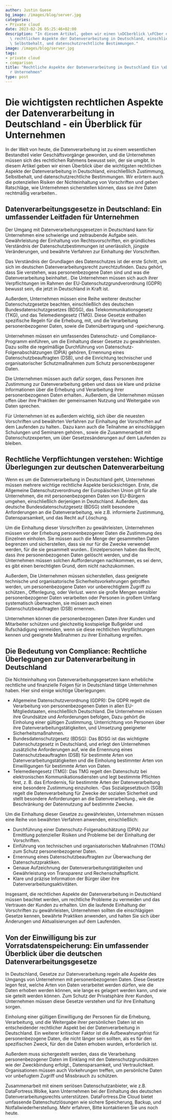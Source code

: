 ```yaml
---
author: Justin Guese
bg_image: /images/blog/server.jpg
categories:
- Private cloud
date: 2023-02-26 05:25:46+02:00
description: "In diesem Artikel, geben wir einen \xDCberblick \xFCber die wichtigsten\
  \ rechtlichen Aspekte der Datenverarbeitung in Deutschland, einschlie\xDFlich Zustimmung,\
  \ Selbstbehalt, und datenschutzrechtliche Bestimmungen."
image: /images/blog/server.jpg
tags:
- private cloud
- comparison
title: "Rechtliche Aspekte der Datenverarbeitung in Deutschland Ein \xDCberblick f\xFC\
  r Unternehmen"
type: post
---
```



# Die wichtigsten rechtlichen Aspekte der Datenverarbeitung in Deutschland - ein Überblick für Unternehmen

In der Welt von heute, die Datenverarbeitung ist zu einem wesentlichen Bestandteil vieler Geschäftsvorgänge geworden, und die Unternehmen müssen sich des rechtlichen Rahmens bewusst sein, der sie umgibt. In diesem Artikel geben wir einen Überblick über die wichtigsten rechtlichen Aspekte der Datenverarbeitung in Deutschland, einschließlich Zustimmung, Selbstbehalt, und datenschutzrechtliche Bestimmungen. Wir erörtern auch die potenziellen Risiken der Nichteinhaltung von Vorschriften und geben Ratschläge, wie Unternehmen sicherstellen können, dass sie ihre Daten rechtmäßig verarbeiten..

## Datenverarbeitungsgesetze in Deutschland: Ein umfassender Leitfaden für Unternehmen

Der Umgang mit Datenverarbeitungsgesetzen in Deutschland kann für Unternehmen eine schwierige und zeitraubende Aufgabe sein. Gewährleistung der Einhaltung von Rechtsvorschriften, ein gründliches Verständnis der Datenschutzbestimmungen ist unerlässlich, jüngste Veränderungen, und bewährte Verfahren zur Einhaltung der Vorschriften.

Das Verständnis der Grundlagen des Datenschutzes ist der erste Schritt, um sich im deutschen Datenverarbeitungsrecht zurechtzufinden. Dazu gehört, dass Sie verstehen, was personenbezogene Daten sind und was die Datenverarbeitung beinhaltet.. Die Unternehmen müssen sich auch ihrer Verpflichtungen im Rahmen der EU-Datenschutzgrundverordnung (GDPR) bewusst sein, die jetzt in Deutschland in Kraft ist.

Außerdem, Unternehmen müssen eine Reihe weiterer deutscher Datenschutzgesetze beachten, einschließlich des deutschen Bundesdatenschutzgesetzes (BDSG), das Telekommunikationsgesetz (TKG), und das Telemediengesetz (TMG). Diese Gesetze enthalten spezifische Regeln für die Erhebung, mit, und die Verarbeitung personenbezogener Daten, sowie die Datenübertragung und -speicherung.

Unternehmen müssen ein umfassendes Datenschutz- und Compliance-Programm einführen, um die Einhaltung dieser Gesetze zu gewährleisten. Dazu sollte die regelmäßige Durchführung von Datenschutz-Folgenabschätzungen (DPIA) gehören, Ernennung eines Datenschutzbeauftragten (DSB), und die Einrichtung technischer und organisatorischer Schutzmaßnahmen zum Schutz personenbezogener Daten.

Die Unternehmen müssen auch dafür sorgen, dass Personen ihre Zustimmung zur Datenverarbeitung geben und dass sie klare und präzise Informationen über die Erhebung und Verarbeitung ihrer personenbezogenen Daten erhalten.. Außerdem, die Unternehmen müssen offen über ihre Praktiken der gemeinsamen Nutzung und Weitergabe von Daten sprechen.

Für Unternehmen ist es außerdem wichtig, sich über die neuesten Vorschriften und bewährten Verfahren zur Einhaltung der Vorschriften auf dem Laufenden zu halten.. Dazu kann auch die Teilnahme an einschlägigen Schulungen und Seminaren gehören., sowie die Zusammenarbeit mit Datenschutzexperten, um über Gesetzesänderungen auf dem Laufenden zu bleiben.

## Rechtliche Verpflichtungen verstehen: Wichtige Überlegungen zur deutschen Datenverarbeitung

Wenn es um die Datenverarbeitung in Deutschland geht, Unternehmen müssen mehrere wichtige rechtliche Aspekte berücksichtigen. Erste, die Allgemeine Datenschutzverordnung der Europäischen Union gilt für alle Unternehmen, die mit personenbezogenen Daten von EU-Bürgern umgehen, einschließlich derjenigen in Deutschland. Außerdem, das deutsche Bundesdatenschutzgesetz (BDSG) stellt besondere Anforderungen an die Datenverarbeitung, wie z.B. informierte Zustimmung, Datensparsamkeit, und das Recht auf Löschung.

Um die Einhaltung dieser Vorschriften zu gewährleisten, Unternehmen müssen vor der Erhebung personenbezogener Daten die Zustimmung des Einzelnen einholen. Sie müssen auch die Menge der gesammelten Daten begrenzen und sicherstellen, dass sie nur für die Zwecke verwendet werden, für die sie gesammelt wurden.. Einzelpersonen haben das Recht, dass ihre personenbezogenen Daten gelöscht werden, und die Unternehmen müssen solchen Aufforderungen nachkommen, es sei denn, es gibt einen berechtigten Grund, dem nicht nachzukommen.

Außerdem, Die Unternehmen müssen sicherstellen, dass geeignete technische und organisatorische Sicherheitsvorkehrungen getroffen werden, um personenbezogene Daten vor unberechtigtem Zugriff zu schützen., Offenlegung, oder Verlust. wenn sie große Mengen sensibler personenbezogener Daten verarbeiten oder Personen in großem Umfang systematisch überwachen, sie müssen auch einen Datenschutzbeauftragten (DSB) ernennen.

Unternehmen können die personenbezogenen Daten ihrer Kunden und Mitarbeiter schützen und gleichzeitig kostspielige Bußgelder und Rufschädigung vermeiden, wenn sie diese rechtlichen Verpflichtungen kennen und geeignete Maßnahmen zu ihrer Einhaltung ergreifen.

## Die Bedeutung von Compliance: Rechtliche Überlegungen zur Datenverarbeitung in Deutschland

Die Nichteinhaltung von Datenverarbeitungsgesetzen kann erhebliche rechtliche und finanzielle Folgen für in Deutschland tätige Unternehmen haben.
Hier sind einige wichtige Überlegungen:

- Allgemeine Datenschutzverordnung (GDPR): Die GDPR regelt die Verarbeitung von personenbezogenen Daten in allen EU-Mitgliedstaaten, einschließlich Deutschland. Die Unternehmen müssen ihre Grundsätze und Anforderungen befolgen, Dazu gehört die Einholung einer gültigen Zustimmung, Unterrichtung von Personen über ihre Datenverarbeitungstätigkeiten, und Umsetzung geeigneter Sicherheitsmaßnahmen.
- Bundesdatenschutzgesetz (BDSG): Das BDSG ist das wichtigste Datenschutzgesetz in Deutschland, und erlegt den Unternehmen zusätzliche Anforderungen auf, wie die Ernennung eines Datenschutzbeauftragten (DSB) für bestimmte Arten von Datenverarbeitungstätigkeiten und die Einholung bestimmter Arten von Einwilligungen für bestimmte Arten von Daten.
- Telemediengesetz (TMG): Das TMG regelt den Datenschutz bei elektronischen Kommunikationsdiensten und legt bestimmte Pflichten fest, z. B. das Erfordernis, für bestimmte Arten der Datenverarbeitung eine besondere Zustimmung einzuholen.
-Das Sozialgesetzbuch (SGB) regelt die Datenverarbeitung für Zwecke der sozialen Sicherheit und stellt besondere Anforderungen an die Datenverarbeitung., wie die Beschränkung der Datennutzung auf bestimmte Zwecke.

Um die Einhaltung dieser Gesetze zu gewährleisten, Unternehmen müssen eine Reihe von bewährten Verfahren anwenden, einschließlich:

- Durchführung einer Datenschutz-Folgenabschätzung (DPIA) zur Ermittlung potenzieller Risiken und Probleme bei der Einhaltung der Vorschriften.
- Einführung von technischen und organisatorischen Maßnahmen (TOMs) zum Schutz personenbezogener Daten.
- Ernennung eines Datenschutzbeauftragten zur Überwachung der Datenschutzpraktiken.
- Genaue Aufzeichnung der Datenverarbeitungstätigkeiten und Gewährleistung von Transparenz und Rechenschaftspflicht.
- Klare und präzise Information der Bürger über ihre Datenverarbeitungsaktivitäten.

Insgesamt, die rechtlichen Aspekte der Datenverarbeitung in Deutschland müssen beachtet werden, um rechtliche Probleme zu vermeiden und das Vertrauen der Kunden zu erhalten. Um die laufende Einhaltung der Vorschriften zu gewährleisten, Unternehmen sollten die einschlägigen Gesetze kennen, bewährte Praktiken anwenden, und halten Sie sich über Änderungen und Aktualisierungen auf dem Laufenden.

## Von der Einwilligung bis zur Vorratsdatenspeicherung: Ein umfassender Überblick über die deutschen Datenverarbeitungsgesetze

In Deutschland, Gesetze zur Datenverarbeitung regeln alle Aspekte des Umgangs von Unternehmen mit personenbezogenen Daten. Diese Gesetze legen fest, welche Arten von Daten verarbeitet werden dürfen, wie die Daten erhoben werden können, wie lange es gelagert werden kann, und wie sie geteilt werden können. Zum Schutz der Privatsphäre ihrer Kunden, Unternehmen müssen diese Gesetze verstehen und für ihre Einhaltung sorgen.

Einholung einer gültigen Einwilligung der Personen für die Erhebung, Verarbeitung, und die Weitergabe ihrer persönlichen Daten ist ein entscheidender rechtlicher Aspekt bei der Datenverarbeitung in Deutschland. Ein weiterer kritischer Faktor ist die Aufbewahrungsfrist für personenbezogene Daten, die nicht länger sein sollten, als es für den spezifischen Zweck, für den die Daten erhoben wurden, erforderlich ist.

Außerdem muss sichergestellt werden, dass die Verarbeitung personenbezogener Daten im Einklang mit den Datenschutzgrundsätzen wie der Zweckbindung erfolgt., Datensparsamkeit, und Vertraulichkeit. Organisationen müssen auch Vorkehrungen treffen, um persönliche Daten vor unbefugtem Zugriff und Missbrauch zu schützen.

Zusammenarbeit mit einem seriösen Datenschutzanbieter, wie z.B. DataFortress.Wolke, kann Unternehmen bei der Einhaltung des deutschen Datenverarbeitungsrechts unterstützen. DataFortress.Die Cloud bietet umfassende Datenschutzlösungen wie sichere Speicherung, Backup, und Notfallwiederherstellung. Mehr erfahren, Bitte kontaktieren Sie uns noch heute.




